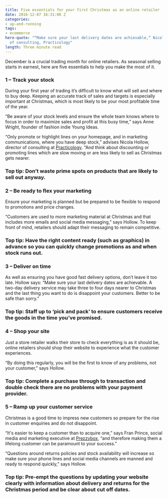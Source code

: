 ```yaml
---
title: Five essentials for your first Christmas as an online retailer
date: 2016-12-07 16:31:00 Z
categories:
- up-and-running
tags:
- ecommerce
hero-quote: "“Make sure your last delivery dates are achievable,” Nicola Hollow, director
  of consulting, Practicology"
length: Three minute read
---
```


December is a crucial trading month for online retailers. As seasonal selling starts in earnest, here are five essentials to help you make the most of it.   

### 1 – Track your stock
During your first year of trading it’s difficult to know what will sell and where to buy deep. Keeping an accurate track of sales and targets is especially important at Christmas, which is most likely to be your most profitable time of the year. 

“Be aware of your stock levels and ensure the whole team knows where to focus in order to maximize sales and profit at this busy time,” says Anne Wright, founder of fashion indie Young Ideas. 

“Only promote or highlight lines on your homepage, and in marketing communications, where you have deep stock,” advises Nicola Hollow, director of consulting at [Practicology](https://www.practicology.com/). “And think about discounting or promoting lines which are slow moving or are less likely to sell as Christmas gets nearer.

### Top tip: Don’t waste prime spots on products that are likely to sell out anyway. 


### 2 – Be ready to flex your marketing
Ensure your marketing is planned but be prepared to be flexible to respond to promotions and price changes. 

“Customers are used to more marketing material at Christmas and that includes more emails and social media messaging,” says Hollow. To keep front of mind, retailers should adapt their messaging to remain competitive. 

### Top tip: Have the right content ready (such as graphics) in advance so you can quickly change promotions as and when stock runs out.
 

### 3 – Deliver on time
As well as ensuring you have good fast delivery options, don’t leave it too late. Hollow says: “Make sure your last delivery dates are achievable. A two-day delivery service may take three to four days nearer to Christmas and the last thing you want to do is disappoint your customers. Better to be safe than sorry.”
 
### Top tip: Staff up to ‘pick and pack’ to ensure customers receive the goods in the time you’ve promised.

### 4 – Shop your site
Just a store retailer walks their store to check everything is as it should be, online retailers should shop their website to experience what the customer experiences. 

“By doing this regularly, you will be the first to know of any problems, not your customer,” says Hollow. 

### Top tip: Complete a purchase through to transaction and double check there are no problems with your payment provider. 


### 5 – Ramp up your customer service
Christmas is a good time to impress new customers so prepare for the rise in customer enquiries and do not disappoint. 

“It's easier to keep a customer than to acquire one,” says Fran Prince, social media and marketing executive at [Prezzybox](http://www.prezzybox.com/), “and therefore making them a lifelong customer can be paramount to your success.”

“Questions around returns policies and stock availability will increase so make sure your phone lines and social media channels are manned and ready to respond quickly,” says Hollow.

### Top tip: Pre-empt the questions by updating your website clearly with information about delivery and returns for the Christmas period and be clear about cut off dates. 
